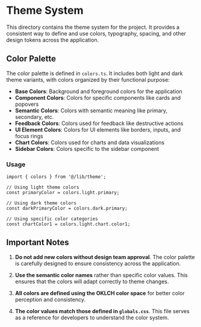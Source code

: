 # Theme System

This directory contains the theme system for the project. It provides a consistent way to define and use colors, typography, spacing, and other design tokens across the application.

## Color Palette

The color palette is defined in `colors.ts`. It includes both light and dark theme variants, with colors organized by their functional purpose:

- **Base Colors**: Background and foreground colors for the application
- **Component Colors**: Colors for specific components like cards and popovers
- **Semantic Colors**: Colors with semantic meaning like primary, secondary, etc.
- **Feedback Colors**: Colors used for feedback like destructive actions
- **UI Element Colors**: Colors for UI elements like borders, inputs, and focus rings
- **Chart Colors**: Colors used for charts and data visualizations
- **Sidebar Colors**: Colors specific to the sidebar component

### Usage

```tsx
import { colors } from '@/lib/theme';

// Using light theme colors
const primaryColor = colors.light.primary;

// Using dark theme colors
const darkPrimaryColor = colors.dark.primary;

// Using specific color categories
const chartColor1 = colors.light.chart.color1;
```

## Important Notes

1. **Do not add new colors without design team approval**. The color palette is carefully designed to ensure consistency across the application.

2. **Use the semantic color names** rather than specific color values. This ensures that the colors will adapt correctly to theme changes.

3. **All colors are defined using the OKLCH color space** for better color perception and consistency.

4. **The color values match those defined in `globals.css`**. This file serves as a reference for developers to understand the color system.